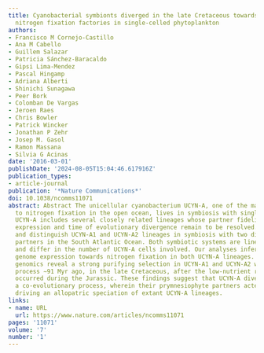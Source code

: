 ```yaml
---
title: Cyanobacterial symbionts diverged in the late Cretaceous towards lineage-specific
  nitrogen fixation factories in single-celled phytoplankton
authors:
- Francisco M Cornejo-Castillo
- Ana M Cabello
- Guillem Salazar
- Patricia Sánchez-Baracaldo
- Gipsi Lima-Mendez
- Pascal Hingamp
- Adriana Alberti
- Shinichi Sunagawa
- Peer Bork
- Colomban De Vargas
- Jeroen Raes
- Chris Bowler
- Patrick Wincker
- Jonathan P Zehr
- Josep M. Gasol
- Ramon Massana
- Silvia G Acinas
date: '2016-03-01'
publishDate: '2024-08-05T15:04:46.617916Z'
publication_types:
- article-journal
publication: '*Nature Communications*'
doi: 10.1038/ncomms11071
abstract: Abstract The unicellular cyanobacterium UCYN-A, one of the major contributors
  to nitrogen fixation in the open ocean, lives in symbiosis with single-celled phytoplankton.
  UCYN-A includes several closely related lineages whose partner fidelity, genome-wide
  expression and time of evolutionary divergence remain to be resolved. Here we detect
  and distinguish UCYN-A1 and UCYN-A2 lineages in symbiosis with two distinct prymnesiophyte
  partners in the South Atlantic Ocean. Both symbiotic systems are lineage specific
  and differ in the number of UCYN-A cells involved. Our analyses infer a streamlined
  genome expression towards nitrogen fixation in both UCYN-A lineages. Comparative
  genomics reveal a strong purifying selection in UCYN-A1 and UCYN-A2 with a diversification
  process ∼91 Myr ago, in the late Cretaceous, after the low-nutrient regime period
  occurred during the Jurassic. These findings suggest that UCYN-A diversified in
  a co-evolutionary process, wherein their prymnesiophyte partners acted as a barrier
  driving an allopatric speciation of extant UCYN-A lineages.
links:
- name: URL
  url: https://www.nature.com/articles/ncomms11071
pages: '11071'
volume: '7'
number: '1'
---
```

